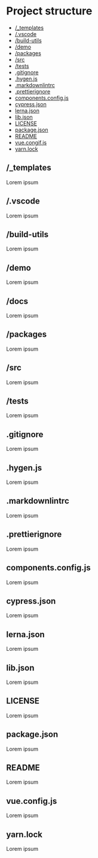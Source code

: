 # Project structure

- [/_templates](#/_templates)
- [/.vscode](#/.vscode)
- [/build-utils](#/build-utils)
- [/demo](#/demo)
- [/packages](#packages)
- [/src](#/src)
- [/tests](#/tests)
- [.gitignore](#.gitignore)
- [.hygen.js](#.hygen.js)
- [.markdownlintrc](#.markdownlintrc)
- [.prettierignore](#.prettierignore)
- [components.config.js](#components.config.js)
- [cypress.json](#cypress.json])
- [lerna.json](#lerna.json)
- [lib.json](#ib.json)
- [LICENSE](#LICENSE)
- [package.json](#package.json)
- [README](#README)
- [vue.congif.js](#vue.congif.js)
- [yarn.lock](#yarn.lock)

## /_templates

Lorem ipsum

## /.vscode

Lorem ipsum

## /build-utils

Lorem ipsum

## /demo

Lorem ipsum

## /docs

Lorem ipsum

## /packages

Lorem ipsum

## /src

Lorem ipsum

## /tests

Lorem ipsum

## .gitignore

Lorem ipsum

## .hygen.js

Lorem ipsum

## .markdownlintrc

Lorem ipsum

## .prettierignore

Lorem ipsum

## components.config.js

Lorem ipsum

## cypress.json

Lorem ipsum

## lerna.json

Lorem ipsum

## lib.json

Lorem ipsum

## LICENSE

Lorem ipsum

## package.json

Lorem ipsum

## README

Lorem ipsum

## vue.config.js

Lorem ipsum

## yarn.lock

Lorem ipsum
